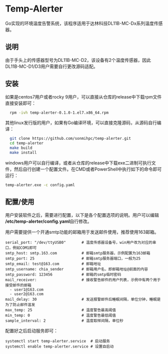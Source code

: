 # Temp-Alerter

Go实现的环境温度告警系统，该程序适用于达林科技DL11B-MC-Dx系列温度传感器。


## 说明

由于手头上的传感器型号为DL11B-MC-D2，该设备有2个温度传感器，因此DL11B-MC-D1/D3用户需要自行更改源码适配。


## 安装

如果是centos7用户或者rocky 9用户，可以直接从仓库的release中下载rpm文件直接安装即可：

```bash
  rpm -ivh temp-alerter-0.1.0-1.el7.x86_64.rpm
```

其他linux发行版的用户，如果有Go编译环境，可以直接克隆源码，从源码自行编译：

```bash
  git clone https://github.com/sonmihpc/temp-alerter.git
  cd temp-alerter
  make build
  make install
```

windows用户可以自行编译，或者从仓库的release中下载exe二进制可执行文件，然后自行创建一个配置文件。在CMD或者PowerShell中执行如下的命令即可运行：

```cmd
temp-alerter.exe -c config.yaml
```

## 配置/使用

用户安装软件之后，需要进行配置，以下是各个配置选项的说明。用户可以编辑 **/etc/temp-alerter/config.yaml**自行修改。

用户需要提供一个开通smtp功能的邮箱用于发送邮件使用，推荐使用163邮箱。

```
serial_port: "/dev/ttyUSB0"       # 温度传感器设备号，win用户改为对应的串口，例如COM1即可
smtp_host: smtp.163.com           # 邮箱smtp服务器，示例配置为163邮箱
smtp_port: 25                     # 邮箱smtp服务器端口，一般为25
smtp_email: test@163.com          # 邮箱地址
smtp_username: chia_sender        # 邮箱用户名，即邮箱地址@前面的内容
smtp_password: 123456             # 邮箱的smtp临时密码
mail_receiver:                    # 接收警告邮件的用户列表，示例中有两个用于接受邮件的邮箱
  - user1@163.com
  - user2@163.com
mail_delay: 30                    # 发送报警邮件后睡眠间隔，单位分钟，睡眠是为了防止邮件滥发
max_temp: 25                      # 温度警告最高阈值
min_temp: 0                       # 温度警告最低阈值
sample_interval: 2                # 温度取样间隔，单位秒
```

配置好之后启动服务即可：

```
systemctl start temp-alerter.service  # 启动服务
systemctl enable temp-alerter.service # 设置自启动
```

